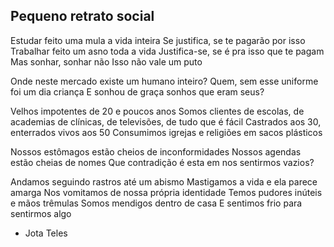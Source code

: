 ## Pequeno retrato social

Estudar feito uma mula a vida inteira
Se justifica, se te pagarão por isso
Trabalhar feito um asno toda a vida
Justifica-se, se é pra isso que te pagam
Mas sonhar, sonhar não
Isso não vale um puto

Onde neste mercado existe um humano inteiro?
Quem, sem esse uniforme foi um dia criança
E sonhou de graça sonhos que eram seus?

Velhos impotentes de 20 e poucos anos
Somos clientes de escolas, de academias
de clínicas, de televisões, de tudo que é fácil
Castrados aos 30, enterrados vivos aos 50
Consumimos igrejas e religiões em sacos plásticos

Nossos estômagos estão cheios de inconformidades
Nossos agendas estão cheias de nomes
Que contradição é esta em nos sentirmos vazios?

Andamos seguindo rastros até um abismo
Mastigamos a vida e ela parece amarga
Nos vomitamos de nossa própria identidade
Temos pudores inúteis e mãos trêmulas
Somos mendigos dentro de casa
E sentimos frio para sentirmos algo

- Jota Teles